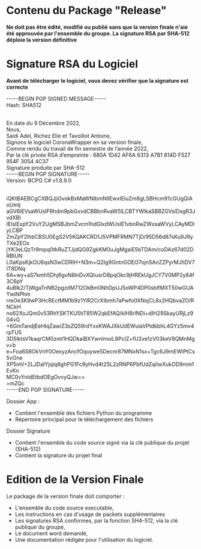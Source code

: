# Contenu du Package "Release"

**Ne doit pas être édité, modifié ou publié sans que la version finale n'aie été approuvée par l'ensemble du groupe. La signature RSA par SHA-512 déploie la version définitive**

# Signature RSA du Logiciel

**Avant de télécharger le logiciel, vous devez vérifier que la signature est correcte**

-----BEGIN PGP SIGNED MESSAGE-----<br>
Hash: SHA512<br><br>

En date du 9 Décembre 2022,<br>
Nous,<br>
Saidi Adel, Richez Elie et Tavoillot Antoine,<br>
Signons le logiciel CoronaWrapper en sa version finale,<br>
Comme rendu du travail de fin semestre de l’année 2022,<br>
Par la clé privée RSA d’empreinte : 680A 1D42 AF6A 6313 A7B1 814D F527 954F 3054 4C37<br>
Signature produite par SHA-512<br>
-----BEGIN PGP SIGNATURE-----<br>
Version: BCPG C# v1.8.9.0<br><br>

iQKtBAEBCgCXBQJjiGvokBxMaWNlbmNlIEwxIEluZm8gLSBHcm91cGUgQiAoUmlj<br>
aGV6IEVsaWUsIFRhdm9pbGxvdCBBbnRvaW5lLCBTYWlkaSBBZGVsIDsgR3JvdXBl<br>
IEIsIExpY2VuY2UgMSBJbmZvcm1hdGlxdWUsIE1vbnRwZWxsaWVyLCAyMDIyLCBP<br>
ZmZpY2lhbCBSU0EgS2V5KQAKCRD1J5VPMFRMN7TjD/95D56d87sKu9J9yTXe2EOx<br>
jYK3eLQzTr9mpq0tkRuZTJjdQG9ZgkKM0uJgMgaiE5bTDAm/coDAz67d02DRBIUN<br>
L0aKpsKjkOU6qsN3wCDRIH+N3m+Q2Ig9GntnGOEO7ojnSAnZZPyrMJhDV7IT8DNq<br>
6A+wy+aS7kmh5Dhj6gvN8lnDvXQtusrD8pqOkc9jHREkUgJCY7V0MP2y84f3C6pY<br>
4uBlk2/TjWgaTnNB2pgzdM712OkBm0NhDpUJ5oWP4DP0sblfMXT50wGUAYwiNPhm<br>
rreOe3K9wP3HcREctMM1b9z1YlR2CrXIbmh7aPwfo0XNxjCL8x2HQbvaZO/RNCkH<br>
no62XoJQm0v53RhYSKTKU5hT85W2qkEfAQ/klH8rlNDi+dIH29SkayURjLz904vG<br>
+6GmTandjEeHIqZawiZ3sZQ59rdYxsKWAJXkUdEWuiaVPtdkbhL4GYz5mv4rpTU5<br>
3D5IktsV1kaqrCM0zmt1HQDkaiBXYwnlmoiL8PcIZ+fU2ve1zV03keV8QMnMgv+b<br>
e+Foa6S6OkVnY0OexyzAncfOquywe5Decnr87MNxN1sx+Tgc6J9mEWlPtCs5vOne<br>
XP5mV+2LJDaIYjqiq8ghPG1Fc9yHvd4t2SL2zRNP6PbfUdZqiIwXukOD9mm1EvKn<br>
MC0vYnIdEtbdOEgOvvyQJw==<br>
=mZQc<br>
-----END PGP SIGNATURE-----<br>

Dossier App :

- Contient l'ensemble des fichiers Python du programme
- Répertoire principal pour le téléchargement des fichiers

Dossier Signature

- Contient l'ensemble du code source signé via la clé publique du projet (SHA-512)
- Contient la signature du projet final

# Edition de la Version Finale

Le package de la version finale doit comporter :

- L'ensemble du code source executable,
- Les instructions en cas d'usage de packets supplémentaires
- Les signatures RSA conformes, par la fonction SHA-512, via la clé publique du groupe,
- Le document word demandé,
- Une documentation rédigée pour l'utilisation du logiciel.
